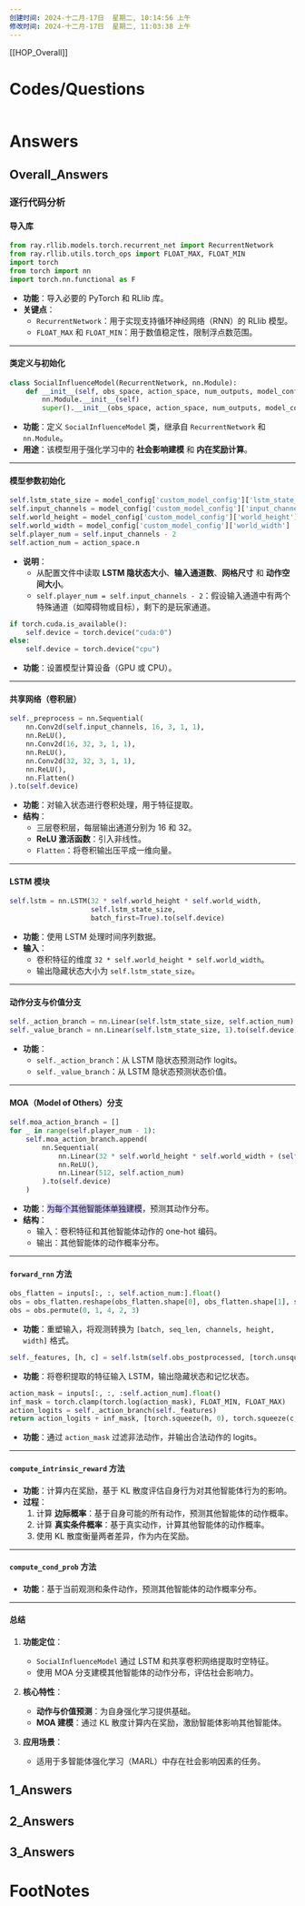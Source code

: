 ```yaml
---
创建时间: 2024-十二月-17日  星期二, 10:14:56 上午
修改时间: 2024-十二月-17日  星期二, 11:03:38 上午
---
```

[[HOP_Overall]]



# Codes/Questions

```python

```


# Answers

## Overall_Answers
### **逐行代码分析**

#### **导入库**
```python
from ray.rllib.models.torch.recurrent_net import RecurrentNetwork
from ray.rllib.utils.torch_ops import FLOAT_MAX, FLOAT_MIN
import torch
from torch import nn
import torch.nn.functional as F
```
- **功能**：导入必要的 PyTorch 和 RLlib 库。
- **关键点**：
   - `RecurrentNetwork`：用于实现支持循环神经网络（RNN）的 RLlib 模型。
   - `FLOAT_MAX` 和 `FLOAT_MIN`：用于数值稳定性，限制浮点数范围。

---

#### **类定义与初始化**
```python
class SocialInfluenceModel(RecurrentNetwork, nn.Module):
    def __init__(self, obs_space, action_space, num_outputs, model_config, name):
        nn.Module.__init__(self)
        super().__init__(obs_space, action_space, num_outputs, model_config, name)
```
- **功能**：定义 `SocialInfluenceModel` 类，继承自 `RecurrentNetwork` 和 `nn.Module`。
- **用途**：该模型用于强化学习中的 **社会影响建模** 和 **内在奖励计算**。

---

#### **模型参数初始化**
```python
self.lstm_state_size = model_config['custom_model_config']['lstm_state_size']
self.input_channels = model_config['custom_model_config']['input_channels']
self.world_height = model_config['custom_model_config']['world_height']
self.world_width = model_config['custom_model_config']['world_width']
self.player_num = self.input_channels - 2
self.action_num = action_space.n
```
- **说明**：
   - 从配置文件中读取 **LSTM 隐状态大小**、**输入通道数**、**网格尺寸** 和 **动作空间大小**。
   - `self.player_num = self.input_channels - 2`：假设输入通道中有两个特殊通道（如障碍物或目标），剩下的是玩家通道。

```python
if torch.cuda.is_available():
    self.device = torch.device("cuda:0")
else:
    self.device = torch.device("cpu")
```
- **功能**：设置模型计算设备（GPU 或 CPU）。

---

#### **共享网络（卷积层）**
```python
self._preprocess = nn.Sequential(
    nn.Conv2d(self.input_channels, 16, 3, 1, 1),
    nn.ReLU(),
    nn.Conv2d(16, 32, 3, 1, 1),
    nn.ReLU(),
    nn.Conv2d(32, 32, 3, 1, 1),
    nn.ReLU(),
    nn.Flatten()
).to(self.device)
```
- **功能**：对输入状态进行卷积处理，用于特征提取。
- **结构**：
   - 三层卷积层，每层输出通道分别为 16 和 32。
   - **ReLU 激活函数**：引入非线性。
   - `Flatten`：将卷积输出压平成一维向量。

---

#### **LSTM 模块**
```python
self.lstm = nn.LSTM(32 * self.world_height * self.world_width,
                    self.lstm_state_size,
                    batch_first=True).to(self.device)
```
- **功能**：使用 LSTM 处理时间序列数据。
- **输入**：
   - 卷积特征的维度 `32 * self.world_height * self.world_width`。
   - 输出隐藏状态大小为 `self.lstm_state_size`。

---

#### **动作分支与价值分支**
```python
self._action_branch = nn.Linear(self.lstm_state_size, self.action_num).to(self.device)
self._value_branch = nn.Linear(self.lstm_state_size, 1).to(self.device)
```
- **功能**：
   - `self._action_branch`：从 LSTM 隐状态预测动作 logits。
   - `self._value_branch`：从 LSTM 隐状态预测状态价值。

---

#### **MOA（Model of Others）分支**
```python
self.moa_action_branch = []
for _ in range(self.player_num - 1):
    self.moa_action_branch.append(
        nn.Sequential(
            nn.Linear(32 * self.world_height * self.world_width + (self.action_num + 1) * self.player_num, 512),
            nn.ReLU(),
            nn.Linear(512, self.action_num)
        ).to(self.device)
    )
```
- **功能**：<span style="background:#d2cbff">为每个其他智能体单独建模</span>，预测其动作分布。
- **结构**：
   - 输入：卷积特征和其他智能体动作的 one-hot 编码。
   - 输出：其他智能体的动作概率分布。

---

#### **`forward_rnn` 方法**
```python
obs_flatten = inputs[:, :, self.action_num:].float()
obs = obs_flatten.reshape(obs_flatten.shape[0], obs_flatten.shape[1], self.world_height, self.world_width, self.input_channels)
obs = obs.permute(0, 1, 4, 2, 3)
```
- **功能**：重塑输入，将观测转换为 `[batch, seq_len, channels, height, width]` 格式。

```python
self._features, [h, c] = self.lstm(self.obs_postprocessed, [torch.unsqueeze(state[0], 0), torch.unsqueeze(state[1], 0)])
```
- **功能**：将卷积提取的特征输入 LSTM，输出隐藏状态和记忆状态。

```python
action_mask = inputs[:, :, :self.action_num].float()
inf_mask = torch.clamp(torch.log(action_mask), FLOAT_MIN, FLOAT_MAX)
action_logits = self._action_branch(self._features)
return action_logits + inf_mask, [torch.squeeze(h, 0), torch.squeeze(c, 0)]
```
- **功能**：通过 `action_mask` 过滤非法动作，并输出合法动作的 logits。

---

#### **`compute_intrinsic_reward` 方法**
- **功能**：计算内在奖励，基于 KL 散度评估自身行为对其他智能体行为的影响。
- **过程**：
   1. 计算 **边际概率**：基于自身可能的所有动作，预测其他智能体的动作概率。
   2. 计算 **真实条件概率**：基于真实动作，计算其他智能体的动作概率。
   3. 使用 KL 散度衡量两者差异，作为内在奖励。

---

#### **`compute_cond_prob` 方法**
- **功能**：基于当前观测和条件动作，预测其他智能体的动作概率分布。

---

#### **总结**

1. **功能定位**：
   - `SocialInfluenceModel` 通过 LSTM 和共享卷积网络提取时空特征。
   - 使用 MOA 分支建模其他智能体的动作分布，评估社会影响力。

2. **核心特性**：
   - **动作与价值预测**：为自身强化学习提供基础。
   - **MOA 建模**：通过 KL 散度计算内在奖励，激励智能体影响其他智能体。

3. **应用场景**：
   - 适用于多智能体强化学习（MARL）中存在社会影响因素的任务。

## 1_Answers


## 2_Answers


## 3_Answers




# FootNotes
